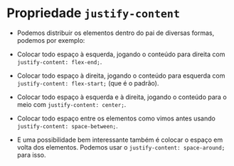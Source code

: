 # Propriedade `justify-content`

* Podemos distribuir os elementos dentro do pai de diversas formas, podemos por exemplo:

* Colocar todo espaço à esquerda, jogando o conteúdo para direita com `justify-content: flex-end;`.

* Colocar todo espaço à direita, jogando o conteúdo para esquerda com `justify-content: flex-start;` (que é o padrão).

* Colocar todo espaço à esquerda e à direita, jogando o conteúdo para o meio com `justify-content: center;`.

* Colocar todo espaço entre os elementos como vimos antes usando `justify-content: space-between;`.

* E uma possibilidade bem interessante também é colocar o espaço em volta dos elementos. Podemos usar o `justify-content: space-around;` para isso.